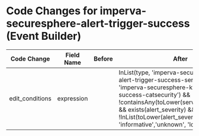 # Code Changes for imperva-securesphere-alert-trigger-success (Event Builder)

| Code Change | Field Name | Before | After |
|-------------|------------|--------|-------|
| edit_conditions | expression |  | InList(type, 'imperva-securesphere-cef-alert-trigger-success-servergroup', 'imperva-securesphere-kv-alert-trigger-success-catsecurity') && !containsAny(toLower(service_name),'http') && exists(alert_severity) && !InList(toLower(alert_severity), 'informative','unknown', 'low', 'info') |